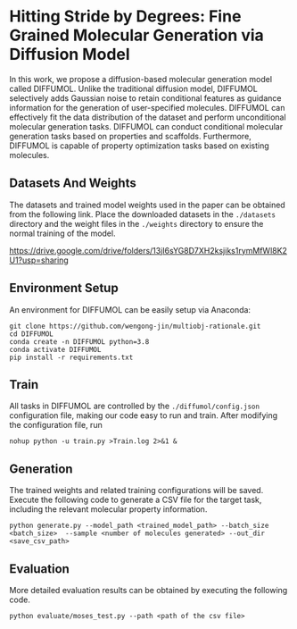 # Hitting Stride by Degrees: Fine Grained Molecular Generation via Diffusion Model

In this work, we propose a diffusion-based molecular generation model called DIFFUMOL. Unlike the traditional diffusion model, DIFFUMOL
selectively adds Gaussian noise to retain conditional features as guidance information for the generation of user-specified  molecules.  DIFFUMOL can effectively fit the data distribution of the dataset and perform unconditional molecular generation tasks. DIFFUMOL can conduct conditional molecular generation tasks based on properties and scaffolds. Furthermore, DIFFUMOL is capable of property optimization tasks based on existing molecules.

##  Datasets And Weights

The datasets and trained model weights used in the paper can be obtained from the following link. Place the downloaded datasets in the `./datasets` directory and the weight files in the `./weights` directory to ensure the normal training of the model. 

https://drive.google.com/drive/folders/13jI6sYG8D7XH2ksjiks1rymMfWl8K2U1?usp=sharing

##  Environment Setup

An environment for DIFFUMOL can be easily setup via Anaconda:

```shell
git clone https://github.com/wengong-jin/multiobj-rationale.git
cd DIFFUMOL
conda create -n DIFFUMOL python=3.8
conda activate DIFFUMOL
pip install -r requirements.txt
```

## Train

All tasks in DIFFUMOL are controlled by the `./diffumol/config.json` configuration file, making our code easy to run and train. After modifying the configuration file, run

```shell
nohup python -u train.py >Train.log 2>&1 &
```

## Generation

The trained weights and related training configurations will be saved. Execute the following code to generate a CSV file for the target task, including the relevant molecular property information.

```shell
python generate.py --model_path <trained_model_path> --batch_size <batch_size>  --sample <number of molecules generated> --out_dir <save_csv_path>
```

##  Evaluation

More detailed evaluation results can be obtained by executing the following code.

```shell
python evaluate/moses_test.py --path <path of the csv file>
```


